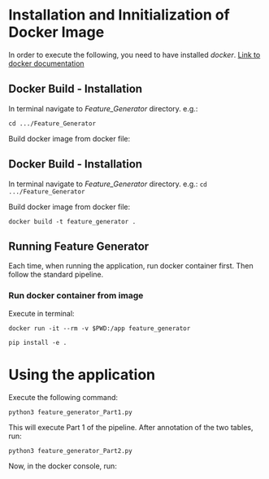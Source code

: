 # Installation and Innitialization of Docker Image
In order to execute the following, you need to have installed *docker*. [Link to docker documentation](https://docs.docker.com/engine/install/ubuntu/)

## Docker Build - Installation

In terminal navigate to *Feature_Generator* directory.
e.g.:
 ```
 cd .../Feature_Generator
 ```

Build docker image from docker file:



## Docker Build - Installation

In terminal navigate to *Feature_Generator* directory.
e.g.: ```cd .../Feature_Generator```

Build docker image from docker file:
```
docker build -t feature_generator .
```

## Running Feature Generator
Each time, when running the application, run docker container first. Then follow the standard pipeline. 

### Run docker container from image
Execute in terminal: 
```
docker run -it --rm -v $PWD:/app feature_generator
```
```
pip install -e .
```

# Using the application
Execute the following command:
```
python3 feature_generator_Part1.py
```
This will execute Part 1 of the pipeline. After annotation of the two tables, run:

```
python3 feature_generator_Part2.py
```

Now, in the docker console, run: